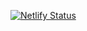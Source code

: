 [![Netlify Status](https://api.netlify.com/api/v1/badges/d153dd20-c2f4-410e-8659-8f84c257d433/deploy-status)](https://app.netlify.com/sites/michaeldegraaff/deploys)
